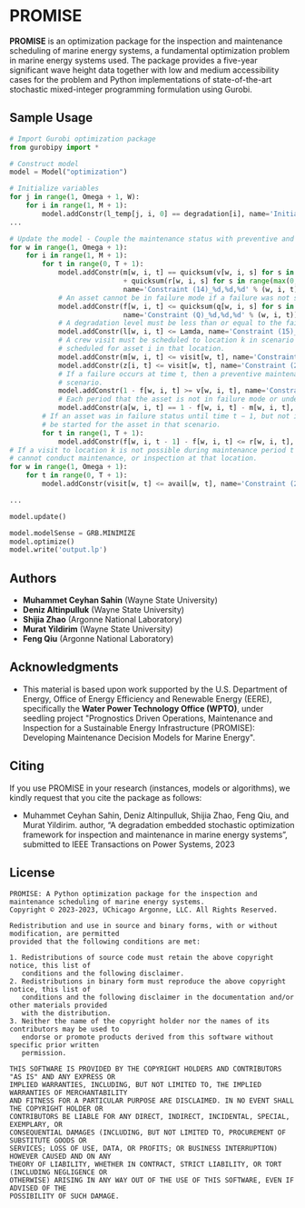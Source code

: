 # PROMISE

**PROMISE** is an optimization package for the inspection and maintenance scheduling of marine energy systems, a fundamental optimization problem in marine energy systems used. The package provides a five-year significant wave height data together with low and medium accessibility cases for the problem and Python implementations of state-of-the-art stochastic mixed-integer programming formulation using Gurobi.


## Sample Usage

```python
# Import Gurobi optimization package
from gurobipy import *

# Construct model
model = Model("optimization")

# Initialize variables
for j in range(1, Omega + 1, W):
    for i in range(1, M + 1):
        model.addConstr(l_temp[j, i, 0] == degradation[i], name='Initialization (1)_%d,%d' % (j, i))
...

# Update the model - Couple the maintenance status with preventive and corrective maintenance decisions.
for w in range(1, Omega + 1):
    for i in range(1, M + 1):
        for t in range(0, T + 1):
            model.addConstr(m[w, i, t] == quicksum(v[w, i, s] for s in range(max(0, t - Y_p + 1), t + 1))
                            + quicksum(r[w, i, s] for s in range(max(0, t - Y_c + 1), t + 1)),
                            name='Constraint (14)_%d,%d,%d' % (w, i, t))
            # An asset cannot be in failure mode if a failure was not started until time t.
            model.addConstr(f[w, i, t] <= quicksum(q[w, i, s] for s in range(0, t + 1)),
                            name='Constraint (Q)_%d,%d,%d' % (w, i, t))
            # A degradation level must be less than or equal to the failure threshold
            model.addConstr(l[w, i, t] <= Lamda, name='Constraint (15)_%d,%d,%d' % (w, i, t))
            # A crew visit must be scheduled to location k in scenario w, if a maintenance or an inspection is
            # scheduled for asset i in that location.
            model.addConstr(m[w, i, t] <= visit[w, t], name='Constraint (20)_%d,%d,%d' % (w, i, t))
            model.addConstr(z[i, t] <= visit[w, t], name='Constraint (21)_%d,%d,%d' % (w, i, t))
            # If a failure occurs at time t, then a preventive maintenance cannot be started for the asset in that
            # scenario.
            model.addConstr(1 - f[w, i, t] >= v[w, i, t], name='Constraint (16)_%d,%d,%d' % (w, i, t))
            # Each period that the asset is not in failure mode or under maintenance, the asset is available.
            model.addConstr(a[w, i, t] == 1 - f[w, i, t] - m[w, i, t], name='Availability_%d,%d,%d' % (w, i, t))
        # If an asset was in failure status until time t − 1, but not in time t, then a corrective maintenance must
        # be started for the asset in that scenario.
        for t in range(1, T + 1):
            model.addConstr(f[w, i, t - 1] - f[w, i, t] <= r[w, i, t], name='Constraint (17)_%d,%d,%d' % (w, i, t))
# If a visit to location k is not possible during maintenance period t in scenario w, then the maintenance crew
# cannot conduct maintenance, or inspection at that location.
for w in range(1, Omega + 1):
    for t in range(0, T + 1):
        model.addConstr(visit[w, t] <= avail[w, t], name='Constraint (22)_%d,%d' % (w, t))

...

model.update()

model.modelSense = GRB.MINIMIZE
model.optimize()
model.write('output.lp')
```

## Authors
* **Muhammet Ceyhan Sahin** (Wayne State University)
* **Deniz Altinpulluk** (Wayne State University)
* **Shijia Zhao** (Argonne National Laboratory)
* **Murat Yildirim** (Wayne State University)
* **Feng Qiu** (Argonne National Laboratory)

## Acknowledgments

* This material is based upon work supported by the U.S. Department of Energy, Office of Energy Efficiency and Renewable Energy (EERE), specifically the **Water Power Technology Office (WPTO)**, under seedling project "Prognostics Driven Operations, Maintenance and Inspection for a Sustainable Energy Infrastructure (PROMISE): Developing Maintenance Decision Models for Marine Energy". 

## Citing

If you use PROMISE in your research (instances, models or algorithms), we kindly request that you cite the package as follows:

* Muhammet Ceyhan Sahin, Deniz Altinpulluk, Shijia Zhao, Feng Qiu, and Murat Yildirim. author, “A degradation embedded stochastic optimization framework for inspection and maintenance in marine energy systems”, submitted to IEEE Transactions on Power Systems, 2023


## License

```text
PROMISE: A Python optimization package for the inspection and maintenance scheduling of marine energy systems.
Copyright © 2023-2023, UChicago Argonne, LLC. All Rights Reserved.

Redistribution and use in source and binary forms, with or without modification, are permitted
provided that the following conditions are met:

1. Redistributions of source code must retain the above copyright notice, this list of
   conditions and the following disclaimer.
2. Redistributions in binary form must reproduce the above copyright notice, this list of
   conditions and the following disclaimer in the documentation and/or other materials provided
   with the distribution.
3. Neither the name of the copyright holder nor the names of its contributors may be used to
   endorse or promote products derived from this software without specific prior written
   permission.

THIS SOFTWARE IS PROVIDED BY THE COPYRIGHT HOLDERS AND CONTRIBUTORS "AS IS" AND ANY EXPRESS OR
IMPLIED WARRANTIES, INCLUDING, BUT NOT LIMITED TO, THE IMPLIED WARRANTIES OF MERCHANTABILITY
AND FITNESS FOR A PARTICULAR PURPOSE ARE DISCLAIMED. IN NO EVENT SHALL THE COPYRIGHT HOLDER OR
CONTRIBUTORS BE LIABLE FOR ANY DIRECT, INDIRECT, INCIDENTAL, SPECIAL, EXEMPLARY, OR
CONSEQUENTIAL DAMAGES (INCLUDING, BUT NOT LIMITED TO, PROCUREMENT OF SUBSTITUTE GOODS OR
SERVICES; LOSS OF USE, DATA, OR PROFITS; OR BUSINESS INTERRUPTION) HOWEVER CAUSED AND ON ANY
THEORY OF LIABILITY, WHETHER IN CONTRACT, STRICT LIABILITY, OR TORT (INCLUDING NEGLIGENCE OR
OTHERWISE) ARISING IN ANY WAY OUT OF THE USE OF THIS SOFTWARE, EVEN IF ADVISED OF THE
POSSIBILITY OF SUCH DAMAGE.
```
